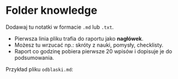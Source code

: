 # Folder knowledge

Dodawaj tu notatki w formacie `.md` lub `.txt`.

- Pierwsza linia pliku trafia do raportu jako **nagłówek**.  
- Możesz tu wrzucać np.: skróty z nauki, pomysły, checklisty.  
- Raport co godzinę pobiera pierwsze 20 wpisów i dopisuje je do podsumowania.  

Przykład pliku `odblaski.md`:
